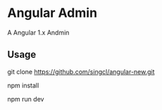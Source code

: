 # Angular Admin

A Angular 1.x Andmin

## Usage
git clone https://github.com/singcl/angular-new.git

npm install

npm run dev
